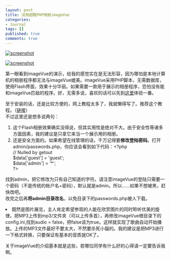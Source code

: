 ```yaml
---
layout: post
title: 试用超酷PHP相册imageVue
categories:
- Journal
tags: []
published: true
comments: true
---
```

<p><a href="http://photo4.yupoo.com/20070112/142630_353466919_tndbacla.jpg"><img src="http://photo4.yupoo.com/20070112/142630_353466919_m.jpg" title="screenshot" alt="screenshot" border="0" /></a></p>

<p><a href="http://photo4.yupoo.com/20070112/142629_1570232704_wwwvhtce.jpg"><img src="http://photo4.yupoo.com/20070112/142629_1570232704_m.jpg" title="screenshot" alt="screenshot" border="0" /></a></p>

<p>第一眼看到imageVue的演示，给我的感觉实在是无法形容，因为哪怕是本地计算机的相册程序都无法与imageVue媲美。imageVue采用PHP脚本，无需数据库，使用Flash界面，效果十分华丽。如果需要一款用于展示的相册程序，恐怕没有能和imageVue匹敌的程序。好，无需多说，喜欢的话可以先到<a href="http://ablum.acesolo.cn/">这里</a>体验一番。</p>

<p>至于安装的话，还是比较方便的，网上教程太多了，我就懒得写了。推荐这个教程。（<a href="http://www.nuocn.com/blog/read.php/101.htm">链接</a>）<br />
不过这里还是想多说两句：
<ol>
	<li>这个Flash相册效果确实没得说，但其实用性是绝对不大。由于安全性等诸多方面因素，我的建议是只拿它来当一个展示用的相册。</li>
	<li>还是安全方面的。如果希望在线管理的话，千万记得要<strong>修改登陆密码</strong>。打开admin/passwords.php，你应该会看到如下代码：&lt;?php<br />
// Nulled by getout<br />
$data['guest'] = 'guest';<br />
$data['admin'] = '*';<br />
?&gt;</li></ol></p>

<p>找到admin，把它修改为只有自己知道的字符。请注意imageVue的登陆只需要一个密码（不是传统的帐户名+密码），默认就是admin。所以……如果不想被黑，赶快改吧。<br />
改完之后再<strong>将admin目录改名</strong>，以免目录下的passwords.php被人下载。
	<li>既然是图片展览，主人肯定希望参观的人能在欣赏图片的同时聆听优美的旋律。把MP3上传到mp3/文件夹（可以上传多首），再修改imageVue根目录下的config.ini,找到audio = false，把false该为true。这样就实现了歌曲自动开始播放。上传的MP3文件最好不要太大，不然要杀死小猫的。我的建议是把MP3进行一下格式转换，只要保证有基本的音质就OK了。</li>

关于imageVue的介绍基本就是这些，若哪位同学有什么好的心得请一定要告诉我啊。</p>
